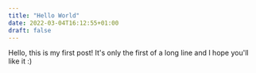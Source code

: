 ```yaml
---
title: "Hello World"
date: 2022-03-04T16:12:55+01:00
draft: false
---
```

Hello, this is my first post! It's only the first of a long line and I hope you'll like it :)
